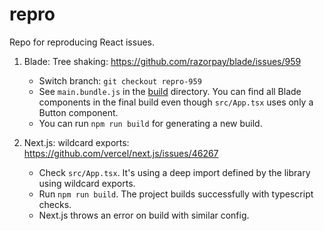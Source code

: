 # repro

Repo for reproducing React issues.

1. Blade: Tree shaking: https://github.com/razorpay/blade/issues/959

   - Switch branch: `git checkout repro-959`
   - See `main.bundle.js` in the [build](build) directory. You can find all Blade components in the final build even though `src/App.tsx` uses only a Button component.
   - You can run `npm run build` for generating a new build.

2. Next.js: wildcard exports: https://github.com/vercel/next.js/issues/46267

   - Check `src/App.tsx`. It's using a deep import defined by the library using wildcard exports.
   - Run `npm run build`. The project builds successfully with typescript checks.
   - Next.js throws an error on build with similar config.
